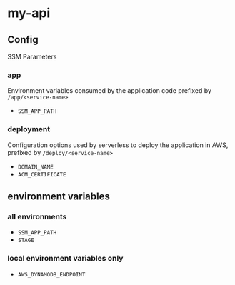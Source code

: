 # my-api

## Config
SSM Parameters
### app
Environment variables consumed by the application code prefixed by `/app/<service-name>`
- `SSM_APP_PATH`

### deployment
Configuration options used by serverless to deploy the application in AWS, prefixed by `/deploy/<service-name>`
- `DOMAIN_NAME`
- `ACM_CERTIFICATE`

## environment variables
### all environments
- `SSM_APP_PATH`
- `STAGE`

### local environment variables only
- `AWS_DYNAMODB_ENDPOINT`
